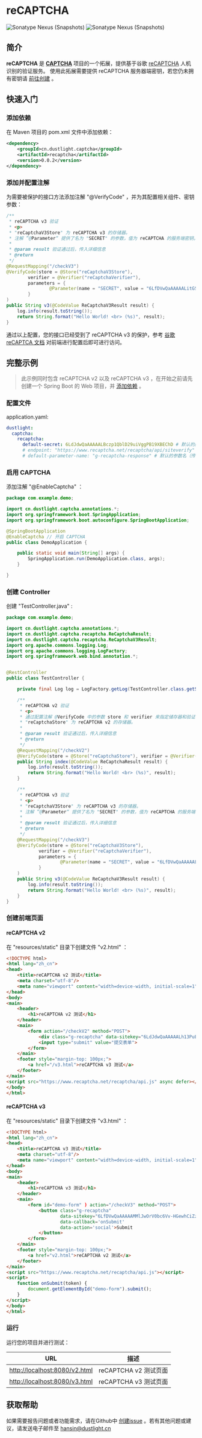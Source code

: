 # reCAPTCHA
![Sonatype Nexus (Snapshots)](https://img.shields.io/nexus/r/cn.dustlight.captcha/recaptcha?server=https%3A%2F%2Foss.sonatype.org%2F)
![Sonatype Nexus (Snapshots)](https://img.shields.io/nexus/s/cn.dustlight.captcha/recaptcha?server=https%3A%2F%2Foss.sonatype.org%2F)

## 简介
**reCAPTCHA** 是 **[CAPTCHA](../../)** 项目的一个拓展，提供基于谷歌 [reCAPTCHA](https://www.google.com/recaptcha/about/) 人机识别的验证服务。
使用此拓展需要提供 reCAPTCHA 服务器端密钥，若您仍未拥有密钥请 [前往创建](https://www.google.com/recaptcha/admin/create) 。

## 快速入门
### 添加依赖
在 Maven 项目的 pom.xml 文件中添加依赖：
```xml
<dependency>
    <groupId>cn.dustlight.captcha</groupId>
    <artifactId>recaptcha</artifactId>
    <version>0.0.2</version>
</dependency>
```

### 添加并配置注解
为需要被保护的接口方法添加注解 "@VerifyCode" ，并为其配置相关组件、密钥参数：
```java
/**
 * reCAPTCHA v3 验证
 * <p>
 * "reCaptchaV3Store" 为 reCAPTCHA v3 的存储器。
 * 注解 ”@Parameter“ 提供了名为 "SECRET" 的参数，值为 reCAPTCHA 的服务端密钥。未指定此参数时将从配置文件加载默认的服务的密钥。
 *
 * @param result 验证通过后，传入详细信息
 * @return
 */
@RequestMapping("/checkV3")
@VerifyCode(store = @Store("reCaptchaV3Store"),
        verifier = @Verifier("reCaptchaVerifier"),
        parameters = {
                @Parameter(name = "SECRET", value = "6LfDVwQaAAAAALitGSeXauEgdVgaiKQEU1S_hwfj")
        }
)
public String v3(@CodeValue ReCaptchaV3Result result) {
    log.info(result.toString());
    return String.format("Hello World! <br> (%s)", result);
}
```
通过以上配置，您的接口已经受到了 reCAPTCHA v3 的保护，参考 [谷歌 reCAPTCA 文档](https://developers.google.com/recaptcha/docs/v3) 对前端进行配置后即可进行访问。


## 完整示例
> 此示例同时包含 reCAPTCHA v2 以及 reCAPTCHA v3 ，在开始之前请先创建一个 Spring Boot 的 Web 项目，并 [添加依赖](#添加依赖) 。

### 配置文件
application.yaml:
```yaml
dustlight:
  captcha:
    recaptcha:
      default-secret: 6LdJdwQaAAAAALBczp1QblD29uiVggPB19XBEChD # 默认的服务端密钥
      # endpoint: "https://www.recaptcha.net/recaptcha/api/siteverify" # API URL
      # default-parameter-name: "g-recaptcha-response" # 默认的参数名（传入 reCAPTCHA 的 token）
```

### 启用 CAPTCHA
添加注解 "@EnableCaptcha" ：
```java
package com.example.demo;

import cn.dustlight.captcha.annotations.*;
import org.springframework.boot.SpringApplication;
import org.springframework.boot.autoconfigure.SpringBootApplication;

@SpringBootApplication
@EnableCaptcha // 开启 CAPTCHA
public class DemoApplication {

    public static void main(String[] args) {
        SpringApplication.run(DemoApplication.class, args);
    }

}
```

### 创建 Controller
创建 "TestController.java" :
```java
package com.example.demo;

import cn.dustlight.captcha.annotations.*;
import cn.dustlight.captcha.recaptcha.ReCaptchaResult;
import cn.dustlight.captcha.recaptcha.ReCaptchaV3Result;
import org.apache.commons.logging.Log;
import org.apache.commons.logging.LogFactory;
import org.springframework.web.bind.annotation.*;


@RestController
public class TestController {

    private final Log log = LogFactory.getLog(TestController.class.getSimpleName());

    /**
     * reCAPTCHA v2 验证
     * <p>
     * 通过配置注解 @VerifyCode 中的参数 store 和 verifier 来指定储存器和验证器。
     * "reCaptchaStore" 为 reCAPTCHA v2 的存储器。
     *
     * @param result 验证通过后，传入详细信息
     * @return
     */
    @RequestMapping("/checkV2")
    @VerifyCode(store = @Store("reCaptchaStore"), verifier = @Verifier("reCaptchaVerifier"))
    public String index(@CodeValue ReCaptchaResult result) {
        log.info(result.toString());
        return String.format("Hello World! <br> (%s)", result);
    }

    /**
     * reCAPTCHA v3 验证
     * <p>
     * "reCaptchaV3Store" 为 reCAPTCHA v3 的存储器。
     * 注解 ”@Parameter“ 提供了名为 "SECRET" 的参数，值为 reCAPTCHA 的服务端密钥。未指定此参数时将从配置文件加载默认的服务的密钥。
     *
     * @param result 验证通过后，传入详细信息
     * @return
     */
    @RequestMapping("/checkV3")
    @VerifyCode(store = @Store("reCaptchaV3Store"),
            verifier = @Verifier("reCaptchaVerifier"),
            parameters = {
                    @Parameter(name = "SECRET", value = "6LfDVwQaAAAAALitGSeXauEgdVgaiKQEU1S_hwfj")
            }
    )
    public String v3(@CodeValue ReCaptchaV3Result result) {
        log.info(result.toString());
        return String.format("Hello World! <br> (%s)", result);
    }
}
```

### 创建前端页面
#### reCAPTCHA v2 
在 "resources/static" 目录下创建文件 "v2.html" ：
```html
<!DOCTYPE html>
<html lang="zh_cn">
<head>
    <title>reCAPTCHA v2 测试</title>
    <meta charset="utf-8"/>
    <meta name="viewport" content="width=device-width, initial-scale=1">
</head>
<body>
<main>
    <header>
        <h1>reCAPTCHA v2 测试</h1>
    </header>
    <main>
        <form action="/checkV2" method="POST">
            <div class="g-recaptcha" data-sitekey="6LdJdwQaAAAAALh13PuEzS7u53nlHIueQC1QH2f7"></div>
            <input type="submit" value="提交表单">
        </form>
    </main>
    <footer style="margin-top: 100px;">
        <a href="/v3.html">reCAPTCHA v3 测试</a>
    </footer>
</main>
<script src="https://www.recaptcha.net/recaptcha/api.js" async defer></script>
</body>
</html>
```

#### reCAPTCHA v3
在 "resources/static" 目录下创建文件 "v3.html" ：

```html
<!DOCTYPE html>
<html lang="zh_cn">
<head>
    <title>reCAPTCHA v3 测试</title>
    <meta charset="utf-8"/>
    <meta name="viewport" content="width=device-width, initial-scale=1">
</head>
<body>
<main>
    <header>
        <h1>reCAPTCHA v3 测试</h1>
    </header>
    <main>
        <form id="demo-form" ) action="/checkV3" method="POST">
            <button class="g-recaptcha"
                    data-sitekey="6LfDVwQaAAAAAMMlJwOrV0bc6Vv-HGewhCiZzh1X"
                    data-callback='onSubmit'
                    data-action='social'>Submit
            </button>
        </form>
    </main>
    <footer style="margin-top: 100px;">
        <a href="v2.html">reCAPTCHA v2 测试</a>
    </footer>
</main>
<script src="https://www.recaptcha.net/recaptcha/api.js"></script>
<script>
    function onSubmit(token) {
        document.getElementById("demo-form").submit();
    }
</script>
</body>
</html>
```

### 运行
运行您的项目并进行测试：

| URL | 描述 |
| ---- | ---- |
| [http://localhost:8080/v2.html](http://localhost:8080/v2.html) | reCAPTCHA v2 测试页面 |
| [http://localhost:8080/v3.html](http://localhost:8080/v3.html) | reCAPTCHA v3 测试页面 |

## 获取帮助
如果需要报告问题或者功能需求，请在Github中 [创建issue](https://github.com/Hansin1997/captcha/issues/new) 。若有其他问题或建议，请发送电子邮件至 [hansin@dustlight.cn](mailto:hansin@dustlight.cn)